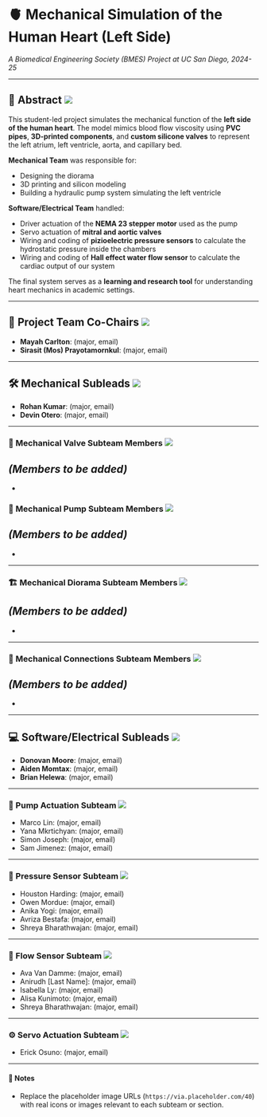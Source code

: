 # 🫀 Mechanical Simulation of the Human Heart (Left Side)
*A Biomedical Engineering Society (BMES) Project at UC San Diego, 2024-25*

---

## 📄 Abstract ![](https://via.placeholder.com/40)
This student-led project simulates the mechanical function of the **left side of the human heart**. The model mimics blood flow viscosity using **PVC pipes**, **3D-printed components**, and **custom silicone valves** to represent the left atrium, left ventricle, aorta, and capillary bed.

**Mechanical Team** was responsible for:
- Designing the diorama
- 3D printing and silicon modeling
- Building a hydraulic pump system simulating the left ventricle

**Software/Electrical Team** handled:
- Driver actuation of the **NEMA 23 stepper motor** used as the pump
- Servo actuation of **mitral and aortic valves** 
- Wiring and coding of **pizioelectric pressure sensors** to calculate the hydrostatic pressure inside the chambers
- Wiring and coding of **Hall effect water flow sensor** to calculate the cardiac output of our system

The final system serves as a **learning and research tool** for understanding heart mechanics in academic settings.

---

## 👥 Project Team Co-Chairs ![](https://via.placeholder.com/40)
- **Mayah Carlton**: (major, email)
- **Sirasit (Mos) Prayotamornkul**: (major, email)

---

## 🛠 Mechanical Subleads ![](https://via.placeholder.com/40)
- **Rohan Kumar**: (major, email)
- **Devin Otero**: (major, email)

---

### 🧪 Mechanical Valve Subteam Members ![](https://via.placeholder.com/40)
*(Members to be added)*
-
-


### 🔁 Mechanical Pump Subteam Members ![](https://via.placeholder.com/40)
*(Members to be added)*
-
-


---

### 🏗 Mechanical Diorama Subteam Members ![](https://via.placeholder.com/40)
*(Members to be added)*
-
-


---

### 🔗 Mechanical Connections Subteam Members ![](https://via.placeholder.com/40)
*(Members to be added)*
-
-

---

## 💻 Software/Electrical Subleads ![](https://via.placeholder.com/40)
- **Donovan Moore**: (major, email)
- **Aiden Momtax**: (major, email)
- **Brian Helewa**: (major, email)

---

### 🚿 Pump Actuation Subteam ![](https://via.placeholder.com/40)
- Marco Lin: (major, email)
- Yana Mkrtichyan: (major, email)
- Simon Joseph: (major, email)  
- Sam Jimenez: (major, email)

---

### 🔬 Pressure Sensor Subteam ![](https://via.placeholder.com/40)
- Houston Harding: (major, email)  
- Owen Mordue: (major, email)  
- Anika Yogi: (major, email)  
- Avriza Bestafa: (major, email)  
- Shreya Bharathwajan: (major, email)

---

### 🌊 Flow Sensor Subteam ![](https://via.placeholder.com/40)
- Ava Van Damme: (major, email)
- Anirudh [Last Name]: (major, email) 
- Isabella Ly: (major, email)  
- Alisa Kunimoto: (major, email) 
- Shreya Bharathwajan: (major, email)

---

### ⚙ Servo Actuation Subteam ![](https://via.placeholder.com/40)
- Erick Osuno: (major, email)

---

#### 📝 Notes
- Replace the placeholder image URLs (`https://via.placeholder.com/40`) with real icons or images relevant to each subteam or section.
